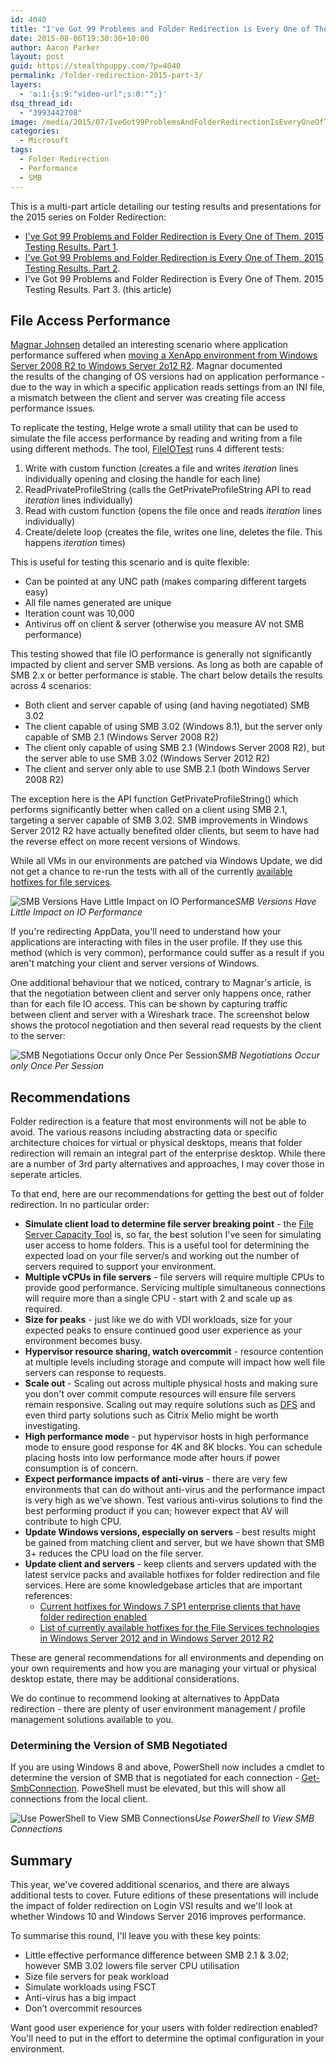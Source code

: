 ```yaml
---
id: 4040
title: "I've Got 99 Problems and Folder Redirection is Every One of Them. 2015 Testing Results. Part 3."
date: 2015-08-06T19:30:36+10:00
author: Aaron Parker
layout: post
guid: https://stealthpuppy.com/?p=4040
permalink: /folder-redirection-2015-part-3/
layers:
  - 'a:1:{s:9:"video-url";s:0:"";}'
dsq_thread_id:
  - "3993442708"
image: /media/2015/07/IveGot99ProblemsAndFolderRedirectionIsEveryOneOfThem.png
categories:
  - Microsoft
tags:
  - Folder Redirection
  - Performance
  - SMB
---
```

This is a multi-part article detailing our testing results and presentations for the 2015 series on Folder Redirection:

  * [I've Got 99 Problems and Folder Redirection is Every One of Them. 2015 Testing Results. Part 1](https://stealthpuppy.com/folder-redirection-2015-part-1/).
  * [I've Got 99 Problems and Folder Redirection is Every One of Them. 2015 Testing Results. Part 2](https://stealthpuppy.com/folder-redirection-2015-part-2/).
  * I've Got 99 Problems and Folder Redirection is Every One of Them. 2015 Testing Results. Part 3. (this article)

## File Access Performance

[Magnar Johnsen](http://twitter.com/magnarjohnsen) detailed an interesting scenario where application performance suffered when [moving a XenApp environment from Windows Server 2008 R2 to Windows Server 2o12 R2](http://j.mp/ini-smb). Magnar documented the results of the changing of OS versions had on application performance - due to the way in which a specific application reads settings from an INI file, a mismatch between the client and server was creating file access performance issues.

To replicate the testing, Helge wrote a small utility that can be used to simulate the file access performance by reading and writing from a file using different methods. The tool, [FileIOTest](https://helgeklein.com/blog/2015/08/fileiotest-times-duration-file-io-operations/) runs 4 different tests:

  1. Write with custom function (creates a file and writes _iteration_ lines individually opening and closing the handle for each line)
  2. ReadPrivateProfileString (calls the GetPrivateProfileString API to read _iteration_ lines individually)
  3. Read with custom function (opens the file once and reads _iteration_ lines individually)
  4. Create/delete loop (creates the file, writes one line, deletes the file. This happens _iteration_ times)

This is useful for testing this scenario and is quite flexible:

  * Can be pointed at any UNC path (makes comparing different targets easy)
  * All file names generated are unique
  * Iteration count was 10,000
  * Antivirus off on client & server (otherwise you measure AV not SMB performance)

This testing showed that file IO performance is generally not significantly impacted by client and server SMB versions. As long as both are capable of SMB 2.x or better performance is stable. The chart below details the results across 4 scenarios:

  * Both client and server capable of using (and having negotiated) SMB 3.02
  * The client capable of using SMB 3.02 (Windows 8.1), but the server only capable of SMB 2.1 (Windows Server 2008 R2)
  * The client only capable of using SMB 2.1 (Windows Server 2008 R2), but the server able to use SMB 3.02 (Windows Server 2012 R2)
  * The client and server only able to use SMB 2.1 (both Windows Server 2008 R2)

The exception here is the API function GetPrivateProfileString() which performs significantly better when called on a client using SMB 2.1, targeting a server capable of SMB 3.02. SMB improvements in Windows Server 2012 R2 have actually benefited older clients, but seem to have had the reverse effect on more recent versions of Windows.

While all VMs in our environments are patched via Windows Update, we did not get a chance to re-run the tests with all of the currently [available hotfixes for file services](https://support.microsoft.com/en-us/kb/2899011).

![SMB Versions Have Little Impact on IO Performance](https://stealthpuppy.com/media/2015/08/FileIOTests.png)*SMB Versions Have Little Impact on IO Performance*

If you're redirecting AppData, you'll need to understand how your applications are interacting with files in the user profile. If they use this method (which is very common), performance could suffer as a result if you aren't matching your client and server versions of Windows.

One additional behaviour that we noticed, contrary to Magnar's article, is that the negotiation between client and server only happens once, rather than for each file IO access. This can be shown by capturing traffic between client and server with a Wireshark trace. The screenshot below shows the protocol negotiation and then several read requests by the client to the server:

![SMB Negotiations Occur only Once Per Session](https://stealthpuppy.com/media/2015/08/GetPrivateProfileString.png)*SMB Negotiations Occur only Once Per Session*

## Recommendations

Folder redirection is a feature that most environments will not be able to avoid. The various reasons including abstracting data or specific architecture choices for virtual or physical desktops, means that folder redirection will remain an integral part of the enterprise desktop. While there are a number of 3rd party alternatives and approaches, I may cover those in seperate articles.

To that end, here are our recommendations for getting the best out of folder redirection. In no particular order:

  * **Simulate client load to determine file server breaking point** - the [File Server Capacity Tool](https://stealthpuppy.com/replicate-2015-folder-redirection-test/) is, so far, the best solution I've seen for simulating user access to home folders. This is a useful tool for determining the expected load on your file server/s and working out the number of servers required to support your environment.
  * **Multiple vCPUs in file servers** - file servers will require multiple CPUs to provide good performance. Servicing multiple simultaneous connections will require more than a single CPU - start with 2 and scale up as required.
  * **Size for peaks** - just like we do with VDI workloads, size for your expected peaks to ensure continued good user experience as your environment becomes busy.
  * **Hypervisor resource sharing, watch overcommit** - resource contention at multiple levels including storage and compute will impact how well file servers can response to requests.
  * **Scale out** - Scaling out across multiple physical hosts and making sure you don't over commit compute resources will ensure file servers remain responsive. Scaling out may require solutions such as [DFS](https://technet.microsoft.com/en-us/library/dn281957.aspx) and even third party solutions such as Citrix Melio might be worth investigating.
  * **High performance mode** - put hypervisor hosts in high performance mode to ensure good response for 4K and 8K blocks. You can schedule placing hosts into low performance mode after hours if power consumption is of concern.
  * **Expect performance impacts of anti-virus** - there are very few environments that can do without anti-virus and the performance impact is very high as we've shown. Test various anti-virus solutions to find the best performing product if you can; however expect that AV will contribute to high CPU.
  * **Update Windows versions, especially on servers** - best results might be gained from matching client and server, but we have shown that SMB 3+ reduces the CPU load on the file server.
  * **Update client and servers** - keep clients and servers updated with the latest service packs and available hotfixes for folder redirection and file services. Here are some knowledgebase articles that are important references: 
      * [Current hotfixes for Windows 7 SP1 enterprise clients that have folder redirection enabled](https://support.microsoft.com/en-us/kb/2820927)
      * [List of currently available hotfixes for the File Services technologies in Windows Server 2012 and in Windows Server 2012 R2](https://support.microsoft.com/en-us/kb/2899011)

These are general recommendations for all environments and depending on your own requirements and how you are managing your virtual or physical desktop estate, there may be additional considerations.

We do continue to recommend looking at alternatives to AppData redirection - there are plenty of user environment management / profile management solutions available to you.

### Determining the Version of SMB Negotiated

If you are using Windows 8 and above, PowerShell now includes a cmdlet to determine the version of SMB that is negotiated for each connection - [Get-SmbConnection](https://technet.microsoft.com/en-us/library/jj635713). PoweShell must be elevated, but this will show all connections from the local client.

![Use PowerShell to View SMB Connections](https://stealthpuppy.com/media/2015/08/get-smbconnection2.png)*Use PowerShell to View SMB Connections*

## Summary

This year, we've covered additional scenarios, and there are always additional tests to cover. Future editions of these presentations will include the impact of folder redirection on Login VSI results and we'll look at whether Windows 10 and Windows Server 2016 improves performance.

To summarise this round, I'll leave you with these key points:

  * Little effective performance difference between SMB 2.1 & 3.02; however SMB 3.02 lowers file server CPU utilisation
  * Size file servers for peak workload
  * Simulate workloads using FSCT
  * Anti-virus has a big impact
  * Don’t overcommit resources

Want good user experience for your users with folder redirection enabled? You'll need to put in the effort to determine the optimal configuration in your environment.
